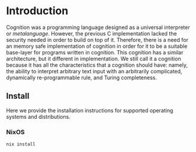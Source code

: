 # Introduction
Cognition was a programming language designed as a universal interpreter or _metalanguage_. However,
the previous C implementation lacked the security needed in order to build on top of it. Therefore,
there is a need for an memory safe implementation of cognition in order for it to be a suitable base-layer
for programs written in cognition. This cognition has a similar architecture, but it different in implementation.
We still call it a cognition because it has all the characteristics that a cognition should have: namely,
the ability to interpret arbitrary text input with an arbitrarily complicated, dynamically re-programmable rule,
and Turing completeness.

## Install
Here we provide the installation instructions for supported operating systems and distributions.
### NixOS
```sh
nix install
```

